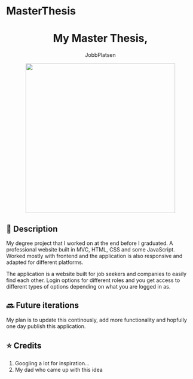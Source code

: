 # MasterThesis

<h1 align="center">My Master Thesis,</h1>
<p align="center" First iteration of my portfolio website <a href="https://www.ijohansson.com" target="_blank">JobbPlatsen</a></p>
<div align="center">
   <img src="https://github.com/johanssonida1996/portfolio/blob/master/assets/images/Sk%C3%A4rmklipp.PNG"  width="400"/>
</div>

## 📜 Description


My degree project that I worked on at the end before I graduated. A professional website built in MVC, HTML, CSS and some JavaScript. Worked mostly with frontend and the application is also responsive and adapted for different platforms.

The application is a website built for job seekers and companies to easily find each other. Login options for different roles and you get access to different types of options depending on what you are logged in as.



## 🔜 Future iterations

My plan is to update this continously, add more functionality and hopfully one day publish this application. 


## ⭐ Credits

1. Googling a lot for inspiration...
2. My dad who came up with this idea

